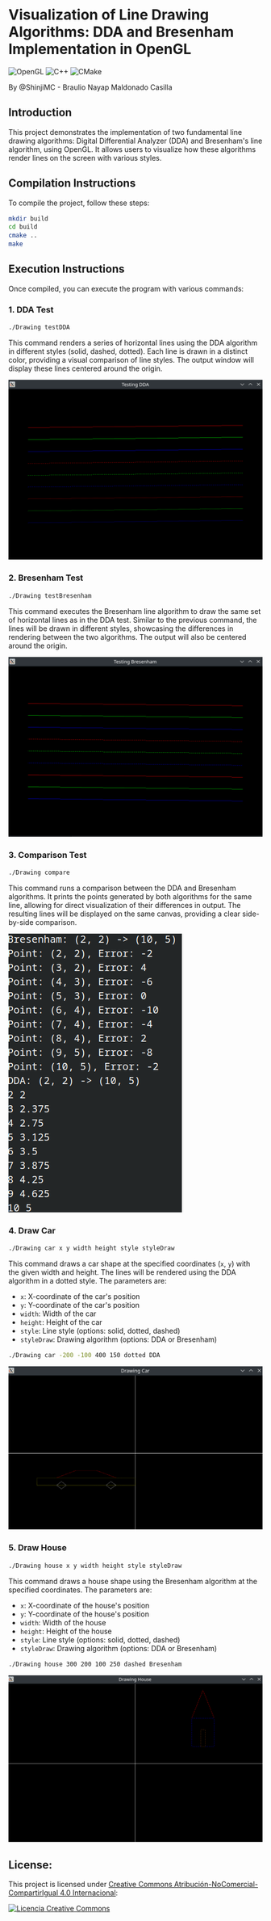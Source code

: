 # Visualization of Line Drawing Algorithms: DDA and Bresenham Implementation in OpenGL

![OpenGL](https://img.shields.io/badge/opengl-%23white.svg?style=for-the-badge&logo=opengl&logoColor=white)
![C++](https://img.shields.io/badge/c++-%2300599C.svg?style=for-the-badge&logo=c%2B%2B&logoColor=white)
![CMake](https://img.shields.io/badge/CMake-%23008FBA.svg?style=for-the-badge&logo=cmake&logoColor=white)

By @ShinjiMC - Braulio Nayap Maldonado Casilla

## Introduction

This project demonstrates the implementation of two fundamental line drawing algorithms: Digital Differential Analyzer (DDA) and Bresenham's line algorithm, using OpenGL. It allows users to visualize how these algorithms render lines on the screen with various styles.

## Compilation Instructions

To compile the project, follow these steps:

```bash
mkdir build
cd build
cmake ..
make
```

## Execution Instructions

Once compiled, you can execute the program with various commands:

### 1. DDA Test

```bash
./Drawing testDDA
```

This command renders a series of horizontal lines using the DDA algorithm in different styles (solid, dashed, dotted). Each line is drawn in a distinct color, providing a visual comparison of line styles. The output window will display these lines centered around the origin.

![DDA Test](docs/testDDA.png)

### 2. Bresenham Test

```bash
./Drawing testBresenham
```

This command executes the Bresenham line algorithm to draw the same set of horizontal lines as in the DDA test. Similar to the previous command, the lines will be drawn in different styles, showcasing the differences in rendering between the two algorithms. The output will also be centered around the origin.

![Bresenham Test](docs/testBresenham.png)

### 3. Comparison Test

```bash
./Drawing compare
```

This command runs a comparison between the DDA and Bresenham algorithms. It prints the points generated by both algorithms for the same line, allowing for direct visualization of their differences in output. The resulting lines will be displayed on the same canvas, providing a clear side-by-side comparison.

![DDA vs Bresenham](docs/compare.png)

### 4. Draw Car

```bash
./Drawing car x y width height style styleDraw
```

This command draws a car shape at the specified coordinates (`x`, `y`) with the given width and height. The lines will be rendered using the DDA algorithm in a dotted style. The parameters are:

- `x`: X-coordinate of the car's position
- `y`: Y-coordinate of the car's position
- `width`: Width of the car
- `height`: Height of the car
- `style`: Line style (options: solid, dotted, dashed)
- `styleDraw`: Drawing algorithm (options: DDA or Bresenham)

```bash
./Drawing car -200 -100 400 150 dotted DDA
```

![Car](docs/car.png)

### 5. Draw House

```bash
./Drawing house x y width height style styleDraw
```

This command draws a house shape using the Bresenham algorithm at the specified coordinates. The parameters are:

- `x`: X-coordinate of the house's position
- `y`: Y-coordinate of the house's position
- `width`: Width of the house
- `height`: Height of the house
- `style`: Line style (options: solid, dotted, dashed)
- `styleDraw`: Drawing algorithm (options: DDA or Bresenham)

```bash
./Drawing house 300 200 100 250 dashed Bresenham
```

![House](docs/house.png)

## License:

This project is licensed under [Creative Commons Atribución-NoComercial-CompartirIgual 4.0 Internacional](http://creativecommons.org/licenses/by-nc-sa/4.0/):

<a rel="license" href="http://creativecommons.org/licenses/by-nc-sa/4.0/">
  <img alt="Licencia Creative Commons" style="border-width:0" src="https://i.creativecommons.org/l/by-nc-sa/4.0/88x31.png" />
</a>
